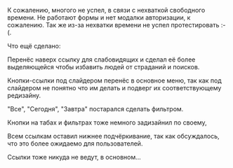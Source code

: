К сожалению, многого не успел, в связи с нехваткой свободного времени. Не работают формы и нет модалки авторизации, к сожалению.
Так же из-за нехватки времени не успел протестировать :-(.

Что ещё сделано:

Перенёс наверх ссылку для слабовидящих и сделал её более выделяющейся чтобы избавить людей от страданий и поисков.

Кнопки-ссылки под слайдером перенёс в основное меню, так как под слайдером не понятно что им делать и подверг их соответствующему редизайну.

"Все", "Сегодня", "Завтра" постарался сделать фильтром.

Кнопки на табах и фильтрах тоже немного задизайнил по своему, 

Всем ссылкам оставил нижнее подчёркивание, так как обсуждалось, что это более ожидаемо для пользователей.

Ссылки тоже никуда не ведут, в основном...
